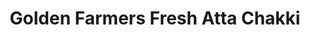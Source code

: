 ---
title: "Golden Farmers Fresh Atta Chakki"
url: /gurgaon/golden-farmers-fresh-atta-chakki/
shop: department store
---